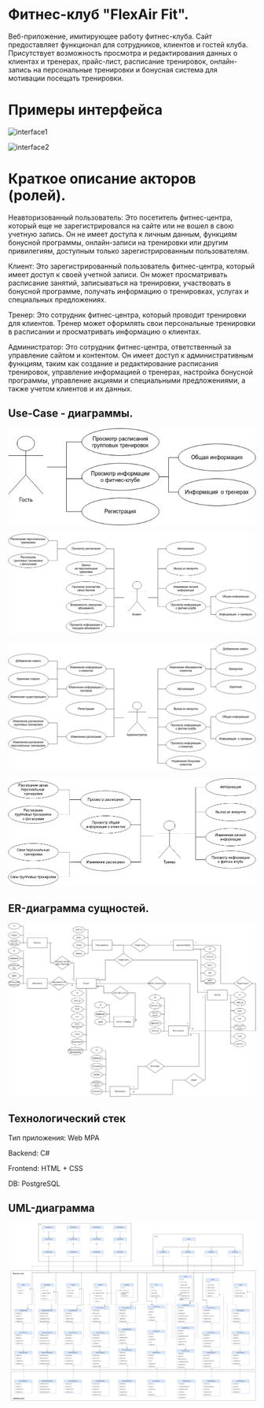 # Фитнес-клуб "FlexAir Fit".

Веб-приложение, имитирующее работу фитнес-клуба. Сайт предоставляет функционал для сотрудников, клиентов и гостей клуба. Присутствует возможность просмотра и редактирования данных о клиентах и тренерах, прайс-лист, расписание тренировок, онлайн-запись на персональные тренировки и бонусная система для мотивации посещать тренировки.

# Примеры интерфейса

![interface1](./img/example1.png)

![interface2](./img/example2.png)

# Краткое описание акторов (ролей).

Неавторизованный пользователь: Это посетитель фитнес-центра, который еще не зарегистрировался на сайте или не вошел в свою учетную запись. Он не имеет доступа к личным данным, функциям бонусной программы, онлайн-записи на тренировки или другим привилегиям, доступным только зарегистрированным пользователям.

Клиент: Это зарегистрированный пользователь фитнес-центра, который имеет доступ к своей учетной записи. Он может просматривать расписание занятий, записываться на тренировки, участвовать в бонусной программе, получать информацию о тренировках, услугах и специальных предложениях.

Тренер: Это сотрудник фитнес-центра, который проводит тренировки для клиентов. Тренер может оформлять свои персональные тренировки в расписании и просматривать информацию о клиентах.

Администратор: Это сотрудник фитнес-центра, ответственный за управление сайтом и контентом. Он имеет доступ к административным функциям, таким как создание и редактирование расписания тренировок, управление информацией о тренерах, настройка бонусной программы, управление акциями и специальными предложениями, а также учетом клиентов и их данных.

## Use-Case - диаграммы. 

![usecase-guest](./img/usecase-guest.png)

![usecase-client](./img/usecase-client.png)

![usecase-admin](./img/usecase-admin.png)

![usecase-trainer](./img/usecase-trainer.png)

## ER-диаграмма сущностей.

![er](./img/er.png)

## Технологический стек

Тип приложения: Web MPA

Backend: C#

Frontend: HTML + CSS

DB: PostgreSQL

## UML-диаграмма

![UML диаграмма компонента доступа к данным](./img/uml.png)
